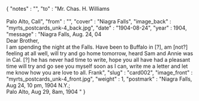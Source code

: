 {
  "notes" : "",
  "to" : "Mr. Chas. H. Williams<br><br>Palo Alto, Call",
  "from" : "",
  "cover" : "Niagra Falls",
  "image_back" : "myrts_postcards_unk-4_back.jpg",
  "date" : "1904-08-24",
  "year" : 1904,
  "message" : "Niagra Falls, Aug. 24, 04 <br>Dear Brother,<br>I am spending the night at the Falls. Have been to Buffalo in [?], am [not?] feeling at all well, will try and go home tomorrow, heard Sam and Annie was in Cal. [?] he has never had time to write, hope you all have had a pleasant time will try and go see you myself soon as I can, write me a letter and let me know how you are love to all. Frank",
  "slug" : "card002",
  "image_front" : "myrts_postcards_unk-4_front.jpg",
  "weight" : 1,
  "postmark" : "Niagra Falls, Aug 24, 10 pm, 1904 N.Y.;<br>Palo Alto, Aug 29, 8am, 1904 "
}
